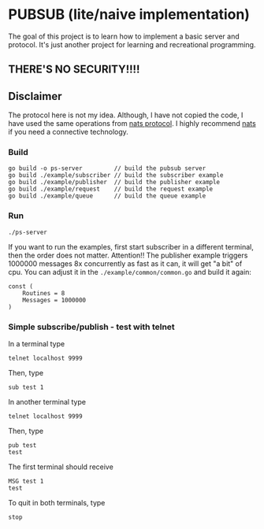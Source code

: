 # PUBSUB (lite/naive implementation)

The goal of this project is to learn how to implement a basic server and protocol.
It's just another project for learning and recreational programming.

## THERE'S NO SECURITY!!!!

## Disclaimer
The protocol here is not my idea. Although, I have not copied the code, I have used the same operations from [nats protocol](https://docs.nats.io/nats-protocol/nats-protocol#protocol-messages).
I highly recommend [nats](https://nats.io) if you need a connective technology.

### Build
```
go build -o ps-server         // build the pubsub server
go build ./example/subscriber // build the subscriber example
go build ./example/publisher  // build the publisher example
go build ./example/request    // build the request example
go build ./example/queue      // build the queue example
```

### Run

`./ps-server`

If you want to run the examples, first start subscriber in a different terminal, then the order does not matter.
Attention!! The publisher example triggers 1000000 messages 8x concurrently as fast as it can, it will get "a bit" of cpu.
You can adjust it in the `./example/common/common.go` and build it again: 
```
const (
	Routines = 8
	Messages = 1000000
)
```

### Simple subscribe/publish - test with telnet
In a terminal type
```
telnet localhost 9999
``` 
Then, type
```
sub test 1                                                                      
```
In another terminal type
```
telnet localhost 9999
```
Then, type
```
pub test
test
```
The first terminal should receive
```
MSG test 1                                                                      
test   
```
To quit in both terminals, type
```
stop
```
